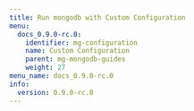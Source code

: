 ```yaml
---
title: Run mongodb with Custom Configuration
menu:
  docs_0.9.0-rc.0:
    identifier: mg-configuration
    name: Custom Configuration
    parent: mg-mongodb-guides
    weight: 27
menu_name: docs_0.9.0-rc.0
info:
  version: 0.9.0-rc.0
---
```


